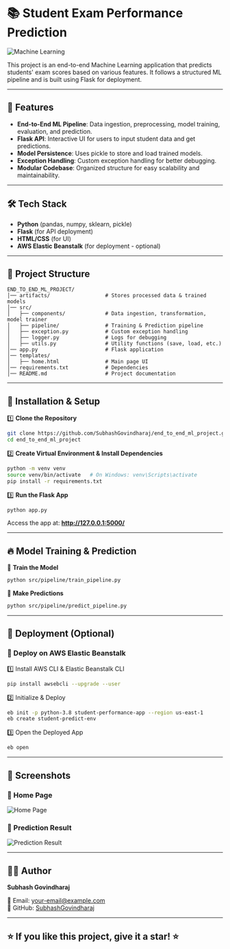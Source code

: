 # 📚 Student Exam Performance Prediction

![Machine Learning](https://miro.medium.com/max/1400/1*5ZbDmzZATvEYvlAUft6Ukw.png)

This project is an end-to-end Machine Learning application that predicts students' exam scores based on various features. It follows a structured ML pipeline and is built using Flask for deployment.

---

## 🚀 Features

- **End-to-End ML Pipeline**: Data ingestion, preprocessing, model training, evaluation, and prediction.
- **Flask API**: Interactive UI for users to input student data and get predictions.
- **Model Persistence**: Uses pickle to store and load trained models.
- **Exception Handling**: Custom exception handling for better debugging.
- **Modular Codebase**: Organized structure for easy scalability and maintainability.

---

## 🛠 Tech Stack

- **Python** (pandas, numpy, sklearn, pickle)
- **Flask** (for API deployment)
- **HTML/CSS** (for UI)
- **AWS Elastic Beanstalk** (for deployment - optional)

---

## 📂 Project Structure

```
END_TO_END_ML_PROJECT/
│── artifacts/                  # Stores processed data & trained models
│── src/
│   ├── components/             # Data ingestion, transformation, model trainer
│   ├── pipeline/               # Training & Prediction pipeline
│   ├── exception.py            # Custom exception handling
│   ├── logger.py               # Logs for debugging
│   ├── utils.py                # Utility functions (save, load, etc.)
│── app.py                      # Flask application
│── templates/
│   ├── home.html               # Main page UI
│── requirements.txt            # Dependencies
│── README.md                   # Project documentation
```

---

## 🔧 Installation & Setup

1️⃣ **Clone the Repository**
```bash
git clone https://github.com/SubhashGovindharaj/end_to_end_ml_project.git
cd end_to_end_ml_project
```

2️⃣ **Create Virtual Environment & Install Dependencies**
```bash
python -m venv venv
source venv/bin/activate   # On Windows: venv\Scripts\activate
pip install -r requirements.txt
```

3️⃣ **Run the Flask App**
```bash
python app.py
```
Access the app at: **http://127.0.0.1:5000/**

---

## 🔥 Model Training & Prediction

🔹 **Train the Model**
```bash
python src/pipeline/train_pipeline.py
```
🔹 **Make Predictions**
```bash
python src/pipeline/predict_pipeline.py
```

---

## 🚀 Deployment (Optional)

### 📌 Deploy on AWS Elastic Beanstalk

1️⃣ Install AWS CLI & Elastic Beanstalk CLI
```bash
pip install awsebcli --upgrade --user
```

2️⃣ Initialize & Deploy
```bash
eb init -p python-3.8 student-performance-app --region us-east-1
eb create student-predict-env
```

3️⃣ Open the Deployed App
```bash
eb open
```

---

## 📸 Screenshots

### 🎯 Home Page
![Home Page](https://user-images.githubusercontent.com/your-image-link.png)

### 🎯 Prediction Result
![Prediction Result](https://user-images.githubusercontent.com/your-image-link.png)

---

## 👨‍💻 Author

**Subhash Govindharaj**

📧 Email: [your-email@example.com](mailto:your-email@example.com)  
🔗 GitHub: [SubhashGovindharaj](https://github.com/SubhashGovindharaj)  

---

## ⭐ If you like this project, give it a star! ⭐
